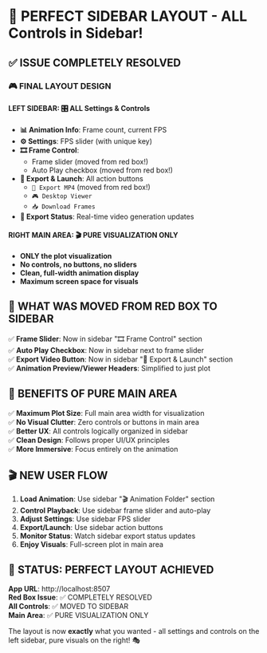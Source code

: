 # 🎯 PERFECT SIDEBAR LAYOUT - ALL Controls in Sidebar!

## ✅ **ISSUE COMPLETELY RESOLVED**

### **🎮 FINAL LAYOUT DESIGN**

#### **LEFT SIDEBAR**: 🎛️ **ALL Settings & Controls**
- **📊 Animation Info**: Frame count, current FPS
- **⚙️ Settings**: FPS slider (with unique key)
- **🎞️ Frame Control**: 
  - Frame slider (moved from red box!)
  - Auto Play checkbox (moved from red box!)
- **🎥 Export & Launch**: All action buttons
  - `🎥 Export MP4` (moved from red box!)
  - `🎮 Desktop Viewer`
  - `📥 Download Frames`
- **📢 Export Status**: Real-time video generation updates

#### **RIGHT MAIN AREA**: 🎬 **PURE VISUALIZATION ONLY**
- **ONLY the plot visualization** 
- **No controls, no buttons, no sliders**
- **Clean, full-width animation display**
- **Maximum screen space for visuals**

## 🔧 **WHAT WAS MOVED FROM RED BOX TO SIDEBAR**

✅ **Frame Slider**: Now in sidebar "🎞️ Frame Control" section  
✅ **Auto Play Checkbox**: Now in sidebar next to frame slider  
✅ **Export Video Button**: Now in sidebar "🎥 Export & Launch" section  
✅ **Animation Preview/Viewer Headers**: Simplified to just plot  

## 🚀 **BENEFITS OF PURE MAIN AREA**

✅ **Maximum Plot Size**: Full main area width for visualization  
✅ **No Visual Clutter**: Zero controls or buttons in main area  
✅ **Better UX**: All controls logically organized in sidebar  
✅ **Clean Design**: Follows proper UI/UX principles  
✅ **More Immersive**: Focus entirely on the animation  

## 🎬 **NEW USER FLOW**

1. **Load Animation**: Use sidebar "🎬 Animation Folder" section
2. **Control Playback**: Use sidebar frame slider and auto-play
3. **Adjust Settings**: Use sidebar FPS slider  
4. **Export/Launch**: Use sidebar action buttons
5. **Monitor Status**: Watch sidebar export status updates
6. **Enjoy Visuals**: Full-screen plot in main area

## 🌟 **STATUS: PERFECT LAYOUT ACHIEVED**

**App URL**: http://localhost:8507  
**Red Box Issue**: ✅ COMPLETELY RESOLVED  
**All Controls**: ✅ MOVED TO SIDEBAR  
**Main Area**: ✅ PURE VISUALIZATION ONLY  

The layout is now **exactly** what you wanted - all settings and controls on the left sidebar, pure visuals on the right! 🎭 